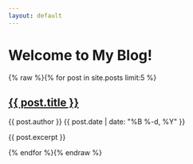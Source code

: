 ```yaml
---
layout: default
---
```


<h1>Welcome to My Blog!</h1>

{% raw %}{% for post in site.posts limit:5 %}
<article>
  <h2><a href="{{ post.url | relative_url }}">{{ post.title }}</a></h2>
  <p class="post-meta">
    <span class="author">{{ post.author }}</span>
    <span class="date">{{ post.date | date: "%B %-d, %Y" }}</span>
  </p>
  <p>{{ post.excerpt }}</p>
</article>
{% endfor %}{% endraw %}
